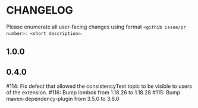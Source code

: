 # CHANGELOG

Please enumerate all user-facing changes using format `<githib issue/pr number>: <short description>`.

## 1.0.0

## 0.4.0

#114: Fix defect that allowed the consistencyTest topic to be visible to users of the extension. 
#116: Bump lombok from 1.18.26 to 1.18.28
#115: Bump maven-dependency-plugin from 3.5.0 to 3.6.0
